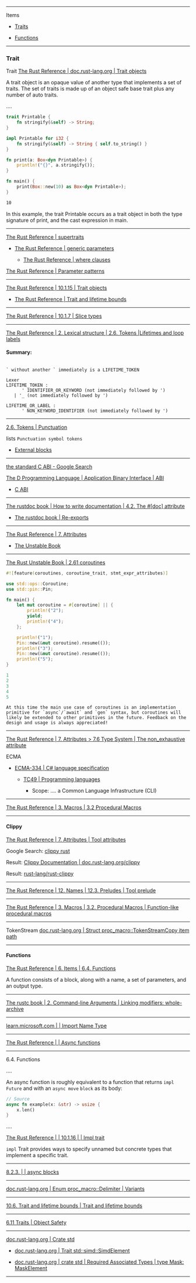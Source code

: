 ____

Items 

- [Traits](https://github.com/CoderSales/Rust-Start/blob/main/documentation/20-Trait.md#trait)

- [Functions](https://github.com/CoderSales/Rust-Start/blob/main/documentation/20-Trait.md#functions)

____

### Trait

Trait [The Rust Reference | doc.rust-lang.org | Trait objects](https://doc.rust-lang.org/1.80.1/reference/types/trait-object.html)

A trait object is an opaque value of another type that implements a set of traits. The set of traits is made up of an object safe base trait plus any number of auto traits.

....

```rust
trait Printable {
    fn stringify(&self) -> String;
}

impl Printable for i32 {
    fn stringify(&self) -> String { self.to_string() }
}

fn print(a: Box<dyn Printable>) {
    println!("{}", a.stringify());
}

fn main() {
    print(Box::new(10) as Box<dyn Printable>);
}
```

```bash
10
```

In this example, the trait Printable occurs as a trait object in both the type signature of print, and the cast expression in main.

____

[The Rust Reference | supertraits](https://doc.rust-lang.org/1.80.1/reference/items/traits.html#supertraits)

- [The Rust Reference | generic parameters](https://doc.rust-lang.org/1.80.1/reference/items/generics.html#generic-parameters)

    - [The Rust Reference | where clauses](https://doc.rust-lang.org/1.80.1/reference/items/generics.html#where-clauses)

[The Rust Reference | Parameter patterns](https://doc.rust-lang.org/1.80.1/reference/items/traits.html#parameter-patterns)

____

[The Rust Reference | 10.1.15 | Trait objects](https://doc.rust-lang.org/1.80.1/reference/types/trait-object.html)

- [The Rust Reference | Trait and lifetime bounds](https://doc.rust-lang.org/1.80.1/reference/trait-bounds.html)

____

[The Rust Reference | 10.1.7 | Slice types](https://doc.rust-lang.org/1.80.1/reference/types/slice.html)

____

[The Rust Reference | 2. Lexical structure | 2.6. Tokens |Lifetimes and loop labels](https://doc.rust-lang.org/1.80.1/reference/tokens.html#lifetimes-and-loop-labels)

#### Summary:

```text

` without another ` immediately is a LIFETIME_TOKEN
```

```text
Lexer
LIFETIME_TOKEN :
      ' IDENTIFIER_OR_KEYWORD (not immediately followed by ')
   | '_ (not immediately followed by ')

LIFETIME_OR_LABEL :
      ' NON_KEYWORD_IDENTIFIER (not immediately followed by ')
```

____

[2.6. Tokens | Punctuation](https://doc.rust-lang.org/1.80.1/reference/tokens.html#punctuation)

lists `Punctuation symbol tokens`

- [External blocks](https://doc.rust-lang.org/1.80.1/reference/items/external-blocks.html)

____

[the standard C ABI - Google Search](https://www.google.com/search?q=the+standard+C+ABI&sourceid=chrome&ie=UTF-8)

[The D Programming Language | Application Binary Interface | ABI](https://dlang.org/spec/abi.html#:~:text=The%20C%20ABI%20referred%20to,entire%20C%20ABI%20runtime%20library.)

- [C ABI](https://dlang.org/spec/abi.html#c_abi)

____

[The rustdoc book | How to write documentation | 4.2. The #[doc] attribute](https://doc.rust-lang.org/1.80.1/rustdoc/write-documentation/the-doc-attribute.html)

- [The rustdoc book | Re-exports](https://doc.rust-lang.org/1.80.1/rustdoc/write-documentation/re-exports.html)

____

[The Rust Reference | 7. Attributes](https://doc.rust-lang.org/1.80.1/reference/attributes.html#built-in-attributes-index)

- [The Unstable Book ](https://doc.rust-lang.org/1.80.1/unstable-book/index.html)

____

[The Rust Unstable Book | 2.61 coroutines](https://doc.rust-lang.org/1.80.1/unstable-book/language-features/coroutines.html)

```rust
#![feature(coroutines, coroutine_trait, stmt_expr_attributes)]

use std::ops::Coroutine;
use std::pin::Pin;

fn main() {
    let mut coroutine = #[coroutine] || {
        println!("2");
        yield;
        println!("4");
    };

    println!("1");
    Pin::new(&mut coroutine).resume(());
    println!("3");
    Pin::new(&mut coroutine).resume(());
    println!("5");
}
```

```rust
1
2
3
4
5
```

```text
At this time the main use case of coroutines is an implementation primitive for `async`/`await` and `gen` syntax, but coroutines will likely be extended to other primitives in the future. Feedback on the design and usage is always appreciated!
```

____

[The Rust Reference | 7. Attributes > 7.6 Type System | The non_exhaustive attribute](https://doc.rust-lang.org/1.80.1/reference/attributes/type_system.html#the-non_exhaustive-attribute)

ECMA

- [ECMA-334 | C# language specification](https://ecma-international.org/publications-and-standards/standards/ecma-334/)

    - [TC49 | Programming languages](https://ecma-international.org/technical-committees/tc49/)

        - Scope: .... a Common Language Infrastructure (CLI)

____

[The Rust Reference | 3. Macros | 3.2 Procedural Macros](https://doc.rust-lang.org/1.80.1/reference/procedural-macros.html#attribute-macros)

____

#### Clippy

[The Rust Reference | 7. Attributes | Tool attributes](https://doc.rust-lang.org/1.80.1/reference/attributes.html#tool-attributes)

Google Search: [clippy rust](https://www.google.com/search?q=clippy+rust&num=10&newwindow=1&sca_esv=c9a915b7e2353e00&sca_upv=1&sxsrf=ADLYWIIj54NTmH5FeJRmwOIlUG8Uq-mjOA%3A1725471050790&ei=SpnYZoX3L47BhbIPr4XD-AQ&ved=0ahUKEwiFxLXI6KmIAxWOYEEAHa_CEE8Q4dUDCBA&uact=5&oq=clippy+rust&gs_lp=Egxnd3Mtd2l6LXNlcnAiC2NsaXBweSBydXN0MgUQABiABDIFEAAYgAQyBRAAGIAEMgUQABiABDIFEAAYgAQyBRAAGIAEMgUQABiABDIFEAAYgAQyBRAAGIAEMgUQABiABEiVCFCxBVi-B3ABeAGQAQCYAcACoAGkA6oBBzAuMS4wLjG4AQPIAQD4AQGYAgOgAr4DwgIKEAAYsAMY1gQYR8ICChAAGIAEGEMYigWYAwCIBgGQBgiSBwcxLjEuMC4xoAe2CQ&sclient=gws-wiz-serp)

Result: [Clippy Documentation | doc.rust-lang.org/clippy](https://doc.rust-lang.org/clippy/)

Result: [rust-lang/rust-clippy](https://github.com/rust-lang/rust-clippy)

____

[The Rust Reference | 12. Names | 12.3. Preludes | Tool prelude](https://doc.rust-lang.org/1.80.1/reference/names/preludes.html#tool-prelude)

____

[The Rust Reference | 3. Macros | 3.2. Procedural Macros | Function-like procedural macros](https://doc.rust-lang.org/1.80.1/reference/procedural-macros.html#function-like-procedural-macros)

____

TokenStream [doc.rust-lang.org | Struct proc_macro::TokenStreamCopy item path](https://doc.rust-lang.org/1.80.1/proc_macro/struct.TokenStream.html)

____

#### Functions

[The Rust Reference | 6. Items | 6.4. Functions](https://doc.rust-lang.org/1.80.1/reference/items/functions.html)

A function consists of a block, along with a name, a set of parameters, and an output type.

____

[The rustc book | 2. Command-line Arguments | Linking modifiers: whole-archive](https://doc.rust-lang.org/1.80.1/rustc/command-line-arguments.html#linking-modifiers-whole-archive)

____

[learn.microsoft.com |  | Import Name Type](https://learn.microsoft.com/en-us/windows/win32/debug/pe-format#import-name-type)

____

[The Rust Reference | | Async functions](https://doc.rust-lang.org/1.80.1/reference/items/functions.html#async-functions)

____

6.4. Functions

....

An async function is roughly equivalent to a function that returns `impl Future` and with an `async move` `block` as its body:

```rust
// Source
async fn example(x: &str) -> usize {
    x.len()
}
```

....

[The Rust Reference | | 10.1.16 | | Impl trait](https://doc.rust-lang.org/1.80.1/reference/types/impl-trait.html)


`impl` Trait provides ways to specify unnamed but concrete types that implement a specific trait.

____

[8.2.3. | | async blocks](https://doc.rust-lang.org/1.80.1/reference/expressions/block-expr.html#async-blocks)

____

[doc.rust-lang.org | Enum proc_macro::Delimiter | Variants](https://doc.rust-lang.org/1.80.1/proc_macro/enum.Delimiter.html#variant.None)

____

[10.6. Trait and lifetime bounds | Trait and lifetime bounds](https://doc.rust-lang.org/1.80.1/reference/trait-bounds.html#trait-and-lifetime-bounds)

____

[6.11 Traits | Object Safety ](https://doc.rust-lang.org/1.80.1/reference/items/traits.html#object-safety)

____

[doc.rust-lang.org | Crate std](https://doc.rust-lang.org/std/index.html)

- [doc.rust-lang.org | Trait std::simd::SimdElement](https://doc.rust-lang.org/std/simd/trait.SimdElement.html#associatedtype.Mask)

- [doc.rust-lang.org | crate std | Required Associated Types | type Mask: MaskElement](https://doc.rust-lang.org/std/simd/trait.SimdElement.html#associatedtype.Mask)

____
